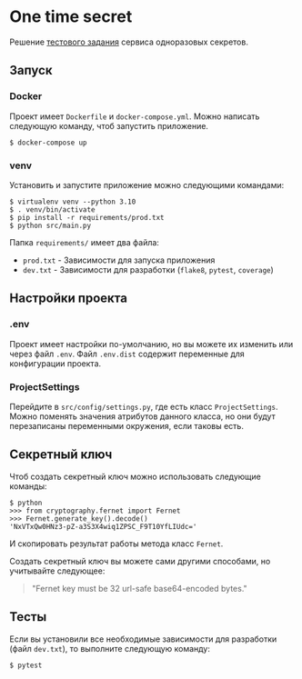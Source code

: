 # One time secret

Решение [тестового задания](https://github.com/avito-tech/mi-trainee-task) сервиса одноразовых секретов.

## Запуск
### Docker
Проект имеет `Dockerfile` и `docker-compose.yml`. Можно написать следующую команду, чтоб запустить приложение.
```
$ docker-compose up
```
### venv
Установить и запустите приложение можно следующими командами:
```
$ virtualenv venv --python 3.10
$ . venv/bin/activate
$ pip install -r requirements/prod.txt
$ python src/main.py
```
Папка `requirements/` имеет два файла:
- `prod.txt` - Зависимости для запуска приложения
- `dev.txt` - Зависимости для разработки (`flake8`, `pytest`, `coverage`)

## Настройки проекта
### .env
Проект имеет настройки по-умолчанию, но вы можете их изменить или через файл `.env`. Файл `.env.dist` содержит переменные для конфигурации проекта.
### ProjectSettings
Перейдите в `src/config/settings.py`, где есть класс `ProjectSettings`. Можно поменять значения атрибутов данного класса, но они будут перезаписаны переменными окружения, если таковы есть.

## Секретный ключ
Чтоб создать секретный ключ можно использовать следующие команды:
```
$ python
>>> from cryptography.fernet import Fernet
>>> Fernet.generate_key().decode()
'NxVTxQw0HNz3-pZ-a3S3X4wiq1ZPSC_F9T10YfLIUdc='
```
И скопировать результат работы метода класс `Fernet`. 

Создать секретный ключ вы можете сами другими способами, но учитывайте следующее:
> "Fernet key must be 32 url-safe base64-encoded bytes."

## Тесты
Если вы установили все необходимые зависимости для разработки (файл `dev.txt`), то выполните следующую команду:
```
$ pytest
```



